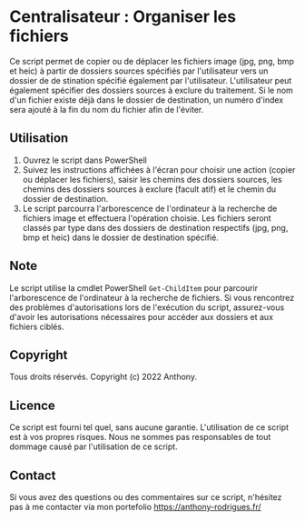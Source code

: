 # Centralisateur : Organiser les fichiers 
    
Ce script permet de copier ou de déplacer les fichiers  image (jpg, png, bmp et heic) à partir de dossiers sources spécifiés par l'utilisateur vers un dossier de de stination spécifié également par l'utilisateur. L'utilisateur peut également spécifier des dossiers sources à exclure du traitement. Si le nom d'un fichier existe déjà dans le dossier de destination, un numéro d'index sera ajouté à la fin du nom  du fichier afin de l'éviter. 
  
## Utilisation 
 
1. Ouvrez le script dans PowerShell 
2. Suivez les instructions affichées à l'écran pour choisir une action (copier ou déplacer les fichiers), saisir les chemins des dossiers sources, les chemins des dossiers sources à exclure (facult atif) et le chemin  du dossier de destination.
3. Le script parcourra l'arborescence de l'ordinateur à la recherche de fichiers image et effectuera l'opération choisie. Les fichiers seront classés par type dans des dossiers de destination respectifs (jpg, png, bmp et heic) dans le dossier de destination spécifié.
     
## Note 
  
Le script utilise la cmdlet PowerShell `Get-ChildItem` pour parcourir l'arborescence de l'ordinateur à la recherche de fichiers. Si vous rencontrez des problèmes d'autorisations lors de l'exécution du script, assurez-vous d'avoir les autorisations nécessaires pour accéder aux dossiers et aux fichiers ciblés. 

## Copyright 

Tous droits réservés. Copyright (c) 2022 Anthony.

## Licence

Ce script est fourni tel quel, sans aucune garantie. L'utilisation de ce script est à vos propres risques. Nous ne sommes pas responsables de tout dommage causé par l'utilisation de ce script.

  
## Contact
 
Si vous avez des questions ou des commentaires sur ce script, n'hésitez pas à me contacter via mon portefolio https://anthony-rodrigues.fr/
